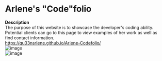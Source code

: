 ﻿# Arlene's "Code"folio
**Description**
<br/>
The purpose of this website is to showcase the developer's coding ability.
<br/>
Potential clients can go to this page to view examples of her work as well as find contact information.
<br/>
https://qu33narlene.github.io/Arlene-Codefolio/
<br/>
![image](https://user-images.githubusercontent.com/93448964/163437940-60a6727f-02b7-415d-93e1-dd8553021452.png)
<br/>
![image](https://user-images.githubusercontent.com/93448964/163438008-3c762dbf-4e01-4bbc-92dc-a1ab2fba49eb.png)

